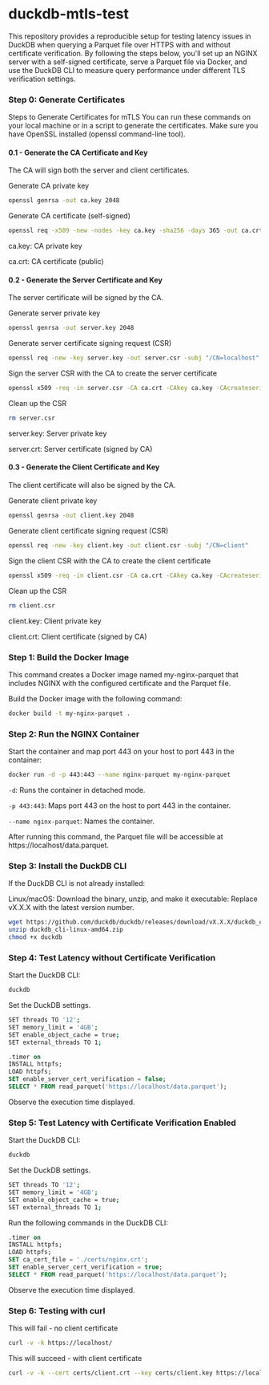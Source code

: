 # duckdb-mtls-test
This repository provides a reproducible setup for testing latency issues in DuckDB when querying a Parquet file over HTTPS with and without certificate verification. By following the steps below, you'll set up an NGINX server with a self-signed certificate, serve a Parquet file via Docker, and use the DuckDB CLI to measure query performance under different TLS verification settings.



### Step 0: Generate Certificates

Steps to Generate Certificates for mTLS
You can run these commands on your local machine or in a script to generate the certificates. Make sure you have OpenSSL installed (openssl command-line tool).

#### 0.1 - Generate the CA Certificate and Key
The CA will sign both the server and client certificates.

Generate CA private key
```bash
openssl genrsa -out ca.key 2048
```

Generate CA certificate (self-signed)
```bash
openssl req -x509 -new -nodes -key ca.key -sha256 -days 365 -out ca.crt -subj "/CN=MyCA"
```
ca.key: CA private key

ca.crt: CA certificate (public)

#### 0.2 - Generate the Server Certificate and Key
The server certificate will be signed by the CA.

Generate server private key

```bash
openssl genrsa -out server.key 2048
```

Generate server certificate signing request (CSR)
```bash
openssl req -new -key server.key -out server.csr -subj "/CN=localhost"
```

Sign the server CSR with the CA to create the server certificate
```bash
openssl x509 -req -in server.csr -CA ca.crt -CAkey ca.key -CAcreateserial -out server.crt -days 365 -sha256
```

Clean up the CSR
```bash
rm server.csr
```
server.key: Server private key

server.crt: Server certificate (signed by CA)

#### 0.3 - Generate the Client Certificate and Key

The client certificate will also be signed by the CA.

Generate client private key
```bash
openssl genrsa -out client.key 2048
```

Generate client certificate signing request (CSR)
```bash
openssl req -new -key client.key -out client.csr -subj "/CN=client"
```

Sign the client CSR with the CA to create the client certificate
```bash
openssl x509 -req -in client.csr -CA ca.crt -CAkey ca.key -CAcreateserial -out client.crt -days 365 -sha256
```

Clean up the CSR
```bash
rm client.csr
```
client.key: Client private key

client.crt: Client certificate (signed by CA)


### Step 1: Build the Docker Image
This command creates a Docker image named my-nginx-parquet that includes NGINX with the configured certificate and the Parquet file.

Build the Docker image with the following command:

```bash
docker build -t my-nginx-parquet .
```

### Step 2: Run the NGINX Container
Start the container and map port 443 on your host to port 443 in the container:

```bash
docker run -d -p 443:443 --name nginx-parquet my-nginx-parquet
```

`-d`: Runs the container in detached mode.

`-p 443:443`: Maps port 443 on the host to port 443 in the container.

`--name nginx-parquet`: Names the container.


After running this command, the Parquet file will be accessible at https://localhost/data.parquet.

### Step 3: Install the DuckDB CLI
If the DuckDB CLI is not already installed:

Linux/macOS: Download the binary, unzip, and make it executable:
Replace vX.X.X with the latest version number.

```bash
wget https://github.com/duckdb/duckdb/releases/download/vX.X.X/duckdb_cli-linux-amd64.zip
unzip duckdb_cli-linux-amd64.zip
chmod +x duckdb
```

### Step 4: Test Latency without Certificate Verification

Start the DuckDB CLI:

```bash
duckdb
```

Set the DuckDB settings.

```bash
SET threads TO '12';
SET memory_limit = '4GB';
SET enable_object_cache = true;
SET external_threads TO 1;
```

```sql
.timer on
INSTALL httpfs;
LOAD httpfs;
SET enable_server_cert_verification = false;
SELECT * FROM read_parquet('https://localhost/data.parquet');
```

Observe the execution time displayed.

### Step 5: Test Latency with Certificate Verification Enabled

Start the DuckDB CLI:

```bash
duckdb
```

Set the DuckDB settings.

```bash
SET threads TO '12';
SET memory_limit = '4GB';
SET enable_object_cache = true;
SET external_threads TO 1;
```

Run the following commands in the DuckDB CLI:

```sql
.timer on
INSTALL httpfs;
LOAD httpfs;
SET ca_cert_file = './certs/nginx.crt';
SET enable_server_cert_verification = true;
SELECT * FROM read_parquet('https://localhost/data.parquet');
```

Observe the execution time displayed.

### Step 6: Testing with curl
This will fail - no client certificate
```bash
curl -v -k https://localhost/
``` 

This will succeed - with client certificate
```bash
curl -v -k --cert certs/client.crt --key certs/client.key https://localhost/data.parquet
```